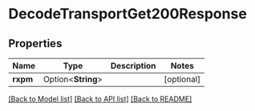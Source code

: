 # DecodeTransportGet200Response

## Properties

Name | Type | Description | Notes
------------ | ------------- | ------------- | -------------
**rxpm** | Option<**String**> |  | [optional]

[[Back to Model list]](../README.md#documentation-for-models) [[Back to API list]](../README.md#documentation-for-api-endpoints) [[Back to README]](../README.md)


